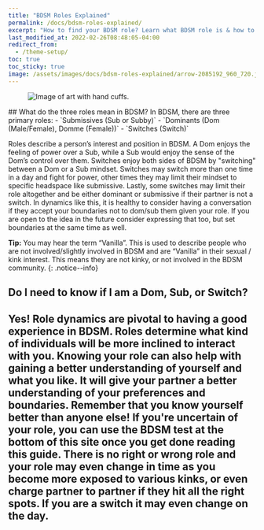 ```yaml
---
title: "BDSM Roles Explained"
permalink: /docs/bdsm-roles-explained/
excerpt: "How to find your BDSM role? Learn what BDSM role is & how to choose your role that fits best for you to help you make the right connections."
last_modified_at: 2022-02-26T08:48:05-04:00
redirect_from:
  - /theme-setup/
toc: true
toc_sticky: true
image: /assets/images/docs/bdsm-roles-explained/arrow-2085192_960_720.jpg
---
```

<figure>
  <img src="{{ '/assets/images/docs/bdsm-roles-explained/arrow-2085192_960_720.jpg' | relative_url }}" alt="Image of art with hand cuffs.">
</figure>
## What do the three roles mean in BDSM?
In BDSM, there are three primary roles:
- `Submissives (Sub or Subby)`
- `Dominants (Dom (Male/Female), Domme (Female))`
- `Switches (Switch)`

Roles describe a person’s interest and position in BDSM. A Dom enjoys the feeling of power over a Sub, while a Sub would enjoy the sense of the Dom’s control over them. Switches enjoy both sides of BDSM by "switching" between a Dom or a Sub mindset. Switches may switch more than one time in a day and fight for power, other times they may limit their mindset to specific headspace like submissive. Lastly, some switches may limit their role altogether and be either dominant or submissive if their partner is not a switch. In dynamics like this, it is healthy to consider having a conversation if they accept your boundaries not to dom/sub them given your role. If you are open to the idea in the future consider expressing that too, but set boundaries at the same time as well.

**Tip:** You may hear the term “Vanilla”. This is used to describe people who are not involved/slightly involved in BDSM and are “Vanilla” in their sexual / kink interest. This means they are not kinky, or not involved in the BDSM community.
{: .notice--info}


## Do I need to know if I am a Dom, Sub, or Switch?
Yes! Role dynamics are pivotal to having a good experience in BDSM. Roles determine what kind of individuals will be more inclined to interact with you. Knowing your role can also help with gaining a better understanding of yourself and what you like. It will give your partner a better understanding of your preferences and boundaries. Remember that you know yourself better than anyone else!
If you're uncertain of your role, you can use the BDSM test at the bottom of this site once you get done reading this guide. There is no right or wrong role and your role may even change in time as you become more exposed to various kinks, or even charge partner to partner if they hit all the right spots. If you are a switch it may even change on the day.
---

